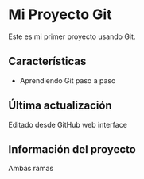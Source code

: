 # Mi Proyecto Git

Este es mi primer proyecto usando Git.

## Características
- Aprendiendo Git paso a paso

## Última actualización
Editado desde GitHub web interface

## Información del proyecto
Ambas ramas
